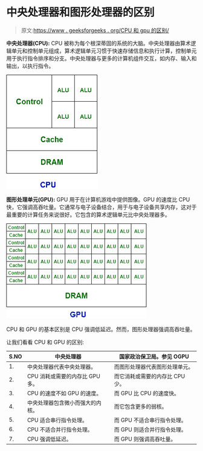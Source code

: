 # 中央处理器和图形处理器的区别

> 原文:[https://www . geeksforgeeks . org/CPU 和 gpu 的区别/](https://www.geeksforgeeks.org/difference-between-cpu-and-gpu/)

**中央处理器(CPU):**
CPU 被称为每个根深蒂固的系统的大脑。中央处理器由算术逻辑单元和控制单元组成，算术逻辑单元习惯于快速存储信息和执行计算，控制单元用于执行指令排序和分支。中央处理器与更多的计算机组件交互，如内存、输入和输出，以执行指令。

![](img/e0eec041dc33e70db89a95572599c1d5.png)

**图形处理单元(GPU):**
GPU 用于在计算机游戏中提供图像。GPU 的速度比 CPU 快，它强调高吞吐量。它通常与电子设备结合，用于与电子设备共享内存，这对于最重要的计算任务来说很好。它包含的算术逻辑单元比中央处理器多。

![](img/7e042e1bc92c06f128177fbf4aec9386.png)

CPU 和 GPU 的基本区别是 CPU 强调低延迟。然而，图形处理器强调高吞吐量。

让我们看看 CPU 和 GPU 的区别:

| S.NO | 中央处理器 | 国家政治保卫局。参见 OGPU |
| --- | --- | --- |
| 1. | 中央处理器代表中央处理器。 | 而图形处理器代表图形处理单元。 |
| 2. | CPU 消耗或需要的内存比 GPU 多。 | 而它消耗或需要的内存比 CPU 少。 |
| 3. | CPU 的速度不如 GPU 的速度。 | 而 GPU 比 CPU 的速度快。 |
| 4. | 中央处理器包含微小而强大的内核。 | 而它包含更多的弱核。 |
| 5. | CPU 适合串行指令处理。 | 而 GPU 不适合串行指令处理。 |
| 6. | CPU 不适合并行指令处理。 | 而 GPU 则适合并行指令处理。 |
| 7. | CPU 强调低延迟。 | 而 GPU 则强调高吞吐量。 |